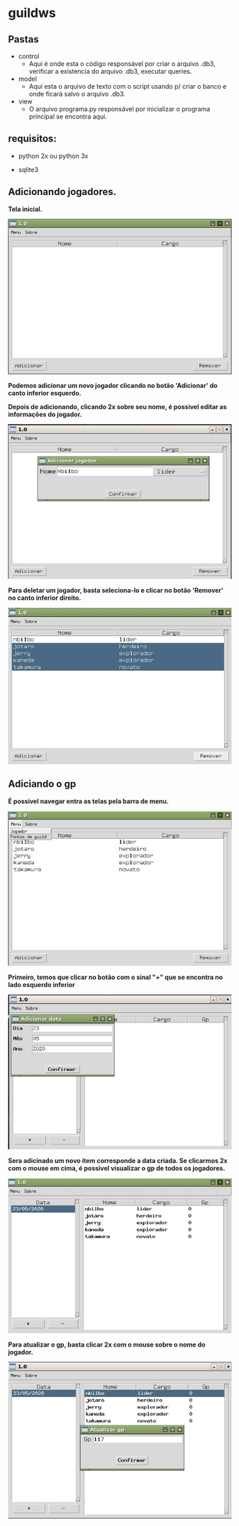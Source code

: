 <h1>guildws</h1>

<h2>Pastas</h2>

* control
  * Aqui é onde esta o código responsável por criar o arquivo .db3, verificar a existencia do arquivo .db3, executar queries.
* model
  * Aqui esta o arquivo de texto com o script usando p/ criar o banco e onde ficará salvo o arquivo .db3.
* view
  * O arquivo programa.py responsável por inicializar o programa principal se encontra aqui.

<h2>requisitos:</h2>

* python 2x ou python 3x

* sqlite3


<h2>Adicionando jogadores.</h2>

**Tela inicial.**

![imagem tela inicial](images/screen0.jpg)  
  
**Podemos adicionar um novo jogador clicando no botão 'Adicionar' do canto inferior esquerdo.**

**Depois de adicionando, clicando 2x sobre seu nome, é possivel editar as informações do jogador.**

![adicinando um jogador](images/screen1.jpg)  

**Para deletar um jogador, basta seleciona-lo e clicar no botão 'Remover' no canto inferior direito.**

![removendo um jogador](images/screen6.jpg)

<h2>Adiciando o gp</h2>

**É possivel navegar entra as telas pela barra de menu.**

![alterando janela](images/screen8.jpg)

**Primeiro, temos que clicar no botão com o sinal "+" que se encontra no lado esquerdo inferior**

![adicinando data](images/screen3.jpg)

**Sera adicinado um novo item corresponde a data criada. Se clicarmos 2x com o mouse em cima, é possivel visualizar o gp de todos os jogadores.**

![visualizando lista de gp](images/screen9.jpg)

**Para atualizar o gp, basta clicar 2x com o mouse sobre o nome do jogador.**

![atualizando gp jogador](images/screen10.jpg)




